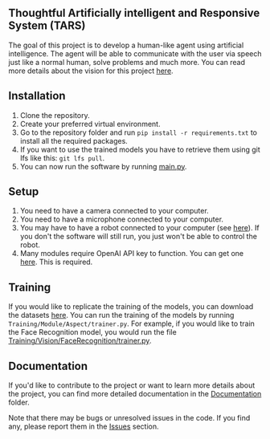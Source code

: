 ## Thoughtful Artificially intelligent and Responsive System (TARS)

The goal of this project is to develop a human-like agent using artificial intelligence. The agent will be able to communicate with the user via speech just like a normal human, solve problems and much more.
You can read more details about the vision for this project [here](Documentation/vision.md).

## Installation
1. Clone the repository.
2. Create your preferred virtual environment.
3. Go to the repository folder and run `pip install -r requirements.txt` to install all the required packages.
4. If you want to use the trained models you have to retrieve them using git lfs like this: `git lfs pull`.
5. You can now run the software by running [main.py](main.py).

## Setup
1. You need to have a camera connected to your computer.
2. You need to have a microphone connected to your computer.
3. You may have to have a robot connected to your computer (see [here](https://www.ohbot.co.uk/store/c1/buy-ohbot)). If you don't the software will still run, you just won't be able to control the robot.
4. Many modules require OpenAI API key to function. You can get one [here](https://beta.openai.com/). This is required.

## Training
If you would like to replicate the training of the models, you can download the datasets [here](https://drive.google.com/file/d/1nj4l2pW25RxiD6ey25Xw8ZXcX6VLS_xh/view?usp=sharing).
You can run the training of the models by running `Training/Module/Aspect/trainer.py`. For example, if you would like to train the Face Recognition model,
you would run the file [Training/Vision/FaceRecognition/trainer.py](Training/Vision/FaceRecognition/trainer.py).

## Documentation
If you'd like to contribute to the project or want to learn more details about the project,
you can find more detailed documentation in the [Documentation](Documentation) folder.

Note that there may be bugs or unresolved issues in the code. If you find any, please report them in the [Issues](https://github.com/Reblexis/TARS/issues?q=is%3Aissue+is%3Aopen+sort%3Aupdated-desc) section.
